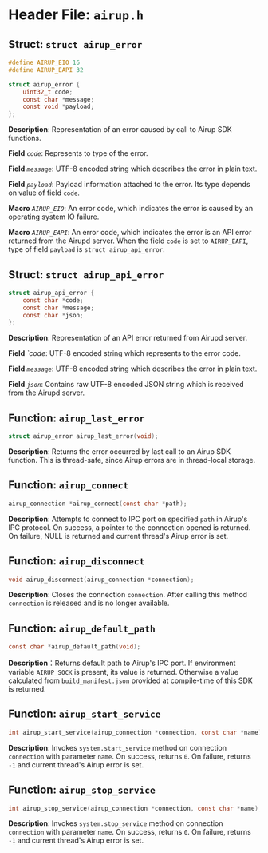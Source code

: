 # Header File: `airup.h`

## Struct: `struct airup_error`
```c
#define AIRUP_EIO 16
#define AIRUP_EAPI 32

struct airup_error {
    uint32_t code;
    const char *message;
    const void *payload;
};
```

**Description**: Representation of an error caused by call to Airup SDK functions.

**Field** *`code`*: Represents to type of the error.

**Field** *`message`*: UTF-8 encoded string which describes the error in plain text.

**Field** *`payload`*: Payload information attached to the error. Its type depends on value of field `code`.

**Macro** *`AIRUP_EIO`*: An error code, which indicates the error is caused by an operating system IO failure.

**Macro** *`AIRUP_EAPI`*: An error code, which indicates the error is an API error returned from the Airupd server. When
the field `code` is set to `AIRUP_EAPI`, type of field `payload` is `struct airup_api_error`.

## Struct: `struct airup_api_error`
```c
struct airup_api_error {
    const char *code;
    const char *message;
    const char *json;
};
```

**Description**: Representation of an API error returned from Airupd server.

**Field** *`code*: UTF-8 encoded string which represents to the error code.

**Field** *`message`*: UTF-8 encoded string which describes the error in plain text.

**Field** *`json`*: Contains raw UTF-8 encoded JSON string which is received from the Airupd server.

## Function: `airup_last_error`
```c
struct airup_error airup_last_error(void);
```

**Description**: Returns the error occurred by last call to an Airup SDK function. This is thread-safe, since Airup errors
are in thread-local storage.

## Function: `airup_connect`
```c
airup_connection *airup_connect(const char *path);
```

**Description**: Attempts to connect to IPC port on specified `path` in Airup's IPC protocol. On success, a pointer to the
connection opened is returned. On failure, NULL is returned and current thread's Airup error is set.

## Function: `airup_disconnect`
```c
void airup_disconnect(airup_connection *connection);
```

**Description**: Closes the connection `connection`. After calling this method `connection` is released and is no longer
available.

## Function: `airup_default_path`
```c
const char *airup_default_path(void);
```

**Description**：Returns default path to Airup's IPC port. If environment variable `AIRUP_SOCK` is present, its value is
returned. Otherwise a value calculated from `build_manifest.json` provided at compile-time of this SDK is returned.

## Function: `airup_start_service`
```c
int airup_start_service(airup_connection *connection, const char *name);
```

**Description**: Invokes `system.start_service` method on connection `connection` with parameter `name`. On success,
returns `0`. On failure, returns `-1` and current thread's Airup error is set.

## Function: `airup_stop_service`
```c
int airup_stop_service(airup_connection *connection, const char *name);
```

**Description**: Invokes `system.stop_service` method on connection `connection` with parameter `name`. On success,
returns `0`. On failure, returns `-1` and current thread's Airup error is set.